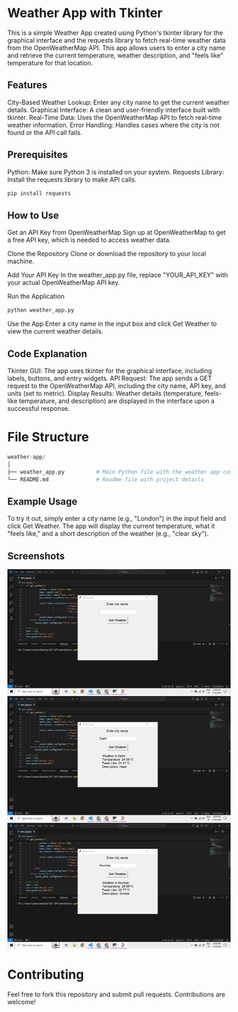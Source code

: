 # Weather App with Tkinter

This is a simple Weather App created using Python's tkinter library for the graphical interface and the requests library to fetch real-time weather data from the OpenWeatherMap API. This app allows users to enter a city name and retrieve the current temperature, weather description, and "feels like" temperature for that location.

## Features

City-Based Weather Lookup: Enter any city name to get the current weather details.
Graphical Interface: A clean and user-friendly interface built with tkinter.
Real-Time Data: Uses the OpenWeatherMap API to fetch real-time weather information.
Error Handling: Handles cases where the city is not found or the API call fails.

## Prerequisites

Python: Make sure Python 3 is installed on your system.
Requests Library: Install the requests library to make API calls.

```python
pip install requests
```

## How to Use

Get an API Key from OpenWeatherMap
Sign up at OpenWeatherMap to get a free API key, which is needed to access weather data.

Clone the Repository
Clone or download the repository to your local machine.

Add Your API Key
In the weather_app.py file, replace "YOUR_API_KEY" with your actual OpenWeatherMap API key.

Run the Application

```python
python weather_app.py
```
Use the App
Enter a city name in the input box and click Get Weather to view the current weather details.

## Code Explanation

Tkinter GUI: The app uses tkinter for the graphical interface, including labels, buttons, and entry widgets.
API Request: The app sends a GET request to the OpenWeatherMap API, including the city name, API key, and units (set to metric).
Display Results: Weather details (temperature, feels-like temperature, and description) are displayed in the interface upon a successful response.

# File Structure

```python
weather-app/
│
├── weather_app.py          # Main Python file with the weather app code
└── README.md               # Readme file with project details
```

## Example Usage

To try it out, simply enter a city name (e.g., "London") in the input field and click Get Weather. The app will display the current temperature, what it "feels like," and a short description of the weather (e.g., "clear sky").

## Screenshots

![Weather App Screenshot](https://github.com/prkshdas/Weather-App-with-Tkinter/blob/main/web_app1.png)
![Weather App Screenshot](https://github.com/prkshdas/Weather-App-with-Tkinter/blob/main/web_app2.png)
![Weather App Screenshot](https://github.com/prkshdas/Weather-App-with-Tkinter/blob/main/web_app3.png)

# Contributing
Feel free to fork this repository and submit pull requests. Contributions are welcome!
